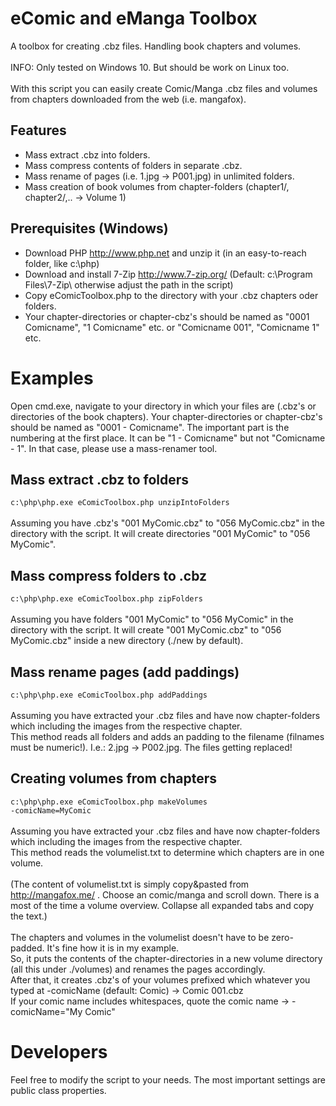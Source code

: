 # eComic and eManga Toolbox
A toolbox for creating .cbz files. Handling book chapters and volumes.
<br /><br />
INFO: Only tested on Windows 10. But should be work on Linux too.
<br /><br />
With this script you can easily create Comic/Manga .cbz files and volumes from chapters downloaded from the web (i.e. mangafox).
<br/>
## Features
- Mass extract .cbz into folders.
- Mass compress contents of folders in separate .cbz.
- Mass rename of pages (i.e. 1.jpg -> P001.jpg) in unlimited folders.
- Mass creation of book volumes from chapter-folders (chapter1/, chapter2/,.. -> Volume 1)

## Prerequisites (Windows)
- Download PHP http://www.php.net and unzip it (in an easy-to-reach folder, like c:\php)
- Download and install 7-Zip http://www.7-zip.org/ (Default: c:\Program Files\7-Zip\ otherwise adjust the path in the script)
- Copy eComicToolbox.php to the directory with your .cbz chapters oder folders.
- Your chapter-directories or chapter-cbz's should be named as "0001 Comicname", "1 Comicname" etc. or "Comicname 001", "Comicname 1" etc.

# Examples
Open cmd.exe, navigate to your directory in which your files are (.cbz's or directories of the book chapters).
Your chapter-directories or chapter-cbz's should be named as "0001 - Comicname". The important part is the numbering at the first place. It can be "1 - Comicname" but not "Comicname - 1". In that case, please use a mass-renamer tool.

## Mass extract .cbz to folders
<code>c:\php\php.exe eComicToolbox.php unzipIntoFolders</code>
<br />
<br />
Assuming you have .cbz's "001 MyComic.cbz" to "056 MyComic.cbz" in the directory with the script. It will create directories "001 MyComic" to "056 MyComic".

## Mass compress folders to .cbz
<code>c:\php\php.exe eComicToolbox.php zipFolders</code>
<br />
<br />
Assuming you have folders "001 MyComic" to "056 MyComic" in the directory with the script. It will create "001 MyComic.cbz" to "056 MyComic.cbz" inside a new directory (./new by default).

## Mass rename pages (add paddings)
<code>c:\php\php.exe eComicToolbox.php addPaddings</code>
<br />
<br />
Assuming you have extracted your .cbz files and have now chapter-folders which including the images from the respective chapter.<br />
This method reads all folders and adds an padding to the filename (filnames must be numeric!). I.e.: 2.jpg -> P002.jpg. The files getting replaced!

## Creating volumes from chapters
<code>c:\php\php.exe eComicToolbox.php makeVolumes -comicName=MyComic</code>
<br />
<br />
Assuming you have extracted your .cbz files and have now chapter-folders which including the images from the respective chapter.<br />
This method reads the volumelist.txt to determine which chapters are in one volume. <br /><br />
(The content of volumelist.txt is simply copy&pasted from http://mangafox.me/ . Choose an comic/manga and scroll down. There is a most of the time a volume overview. Collapse all expanded tabs and copy the text.)<br /><br />
The chapters and volumes in the volumelist doesn't have to be zero-padded. It's fine how it is in my example.<br />
So, it puts the contents of the chapter-directories in a new volume directory (all this under ./volumes) and renames the pages accordingly.
<br />After that, it creates .cbz's of your volumes prefixed which whatever you typed at -comicName (default: Comic) -> Comic 001.cbz<br />
If your comic name includes whitespaces, quote the comic name -> -comicName="My Comic"

# Developers
Feel free to modify the script to your needs. The most important settings are public class properties.
